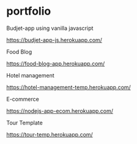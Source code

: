 # portfolio

Budjet-app using vanilla javascript

https://budjet-app-js.herokuapp.com/

Food Blog

https://food-blog-app.herokuapp.com/

Hotel management

https://hotel-management-temp.herokuapp.com/

E-commerce

https://nodejs-app-ecom.herokuapp.com/

Tour Template

https://tour-temp.herokuapp.com/

